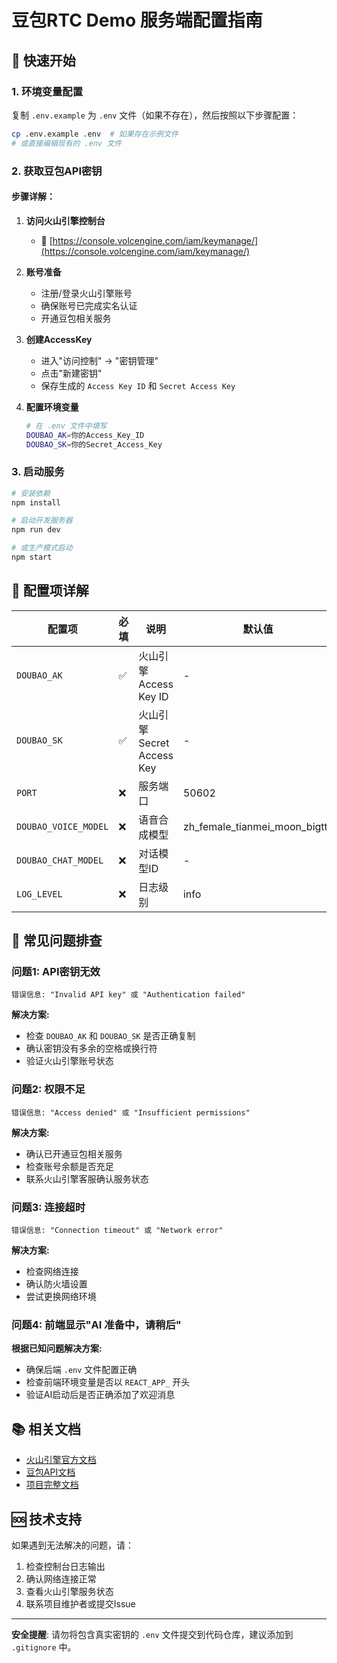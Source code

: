 # 豆包RTC Demo 服务端配置指南

## 🚀 快速开始

### 1. 环境变量配置

复制 `.env.example` 为 `.env` 文件（如果不存在），然后按照以下步骤配置：

```bash
cp .env.example .env  # 如果存在示例文件
# 或直接编辑现有的 .env 文件
```

### 2. 获取豆包API密钥

#### 步骤详解：

1. **访问火山引擎控制台**
   - 🔗 [https://console.volcengine.com/iam/keymanage/](https://console.volcengine.com/iam/keymanage/)
   
2. **账号准备**
   - 注册/登录火山引擎账号
   - 确保账号已完成实名认证
   - 开通豆包相关服务

3. **创建AccessKey**
   - 进入"访问控制" → "密钥管理"
   - 点击"新建密钥"
   - 保存生成的 `Access Key ID` 和 `Secret Access Key`

4. **配置环境变量**
   ```bash
   # 在 .env 文件中填写
   DOUBAO_AK=你的Access_Key_ID
   DOUBAO_SK=你的Secret_Access_Key
   ```

### 3. 启动服务

```bash
# 安装依赖
npm install

# 启动开发服务器
npm run dev

# 或生产模式启动
npm start
```

## 🔧 配置项详解

| 配置项 | 必填 | 说明 | 默认值 |
|--------|------|------|--------|
| `DOUBAO_AK` | ✅ | 火山引擎Access Key ID | - |
| `DOUBAO_SK` | ✅ | 火山引擎Secret Access Key | - |
| `PORT` | ❌ | 服务端口 | 50602 |
| `DOUBAO_VOICE_MODEL` | ❌ | 语音合成模型 | zh_female_tianmei_moon_bigtts |
| `DOUBAO_CHAT_MODEL` | ❌ | 对话模型ID | - |
| `LOG_LEVEL` | ❌ | 日志级别 | info |

## 🐛 常见问题排查

### 问题1: API密钥无效
```
错误信息: "Invalid API key" 或 "Authentication failed"
```
**解决方案:**
- 检查 `DOUBAO_AK` 和 `DOUBAO_SK` 是否正确复制
- 确认密钥没有多余的空格或换行符
- 验证火山引擎账号状态

### 问题2: 权限不足
```
错误信息: "Access denied" 或 "Insufficient permissions"
```
**解决方案:**
- 确认已开通豆包相关服务
- 检查账号余额是否充足
- 联系火山引擎客服确认服务状态

### 问题3: 连接超时
```
错误信息: "Connection timeout" 或 "Network error"
```
**解决方案:**
- 检查网络连接
- 确认防火墙设置
- 尝试更换网络环境

### 问题4: 前端显示"AI 准备中，请稍后"
**根据已知问题解决方案:**
- 确保后端 `.env` 文件配置正确
- 检查前端环境变量是否以 `REACT_APP_` 开头
- 验证AI启动后是否正确添加了欢迎消息

## 📚 相关文档

- [火山引擎官方文档](https://www.volcengine.com/docs/)
- [豆包API文档](https://www.volcengine.com/docs/82379)
- [项目完整文档](../README.md)

## 🆘 技术支持

如果遇到无法解决的问题，请：

1. 检查控制台日志输出
2. 确认网络连接正常
3. 查看火山引擎服务状态
4. 联系项目维护者或提交Issue

---

**安全提醒**: 请勿将包含真实密钥的 `.env` 文件提交到代码仓库，建议添加到 `.gitignore` 中。
